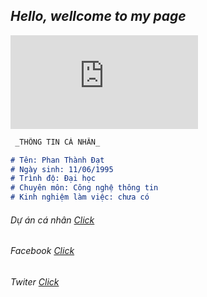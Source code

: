 ## _Hello, wellcome to my page_
![Image of Yaktocat](https://www.facebook.com/photo.php?fbid=1097037740464349&set=a.106071439560989&type=3&theater)

```markdown
 _THÔNG TIN CÁ NHÂN_

# Tên: Phan Thành Đạt
# Ngày sinh: 11/06/1995
# Trình độ: Đại học
# Chuyên môn: Công nghệ thông tin
# Kinh nghiệm làm việc: chưa có
```
###### Dự án cá nhân [Click](https://github.com/pthdat1995/1611020039-PhanThanhDat)
###### Facebook [Click](https://www.facebook.com/pthdat.95)
###### Twiter [Click](https://twitter.com/pthdat1995)




